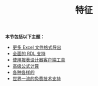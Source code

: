 ﻿---
title: 特征
type: docs
weight: 30
url: /zh/reportingservices/features/
---
**本节包括以下主题：** 
- [更多 Excel 文件格式导出](/cells/zh/reportingservices/more-excel-file-formats-export/)
- [全面的 RDL 支持](/cells/zh/reportingservices/comprehensive-rdl-support/)
- [使用报表设计器客户端工具](/cells/zh/reportingservices/make-use-of-report-designer-client-tool/)
- [高级公式计算](/cells/zh/reportingservices/advanced-formula-calculation/)
- [各种各样的](/cells/zh/reportingservices/miscellaneous/)
- [世界一流的免费技术支持](/cells/zh/reportingservices/world-class-free-technical-support/)
